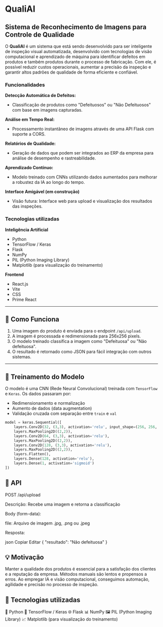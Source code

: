 # QualiAI
## Sistema de Reconhecimento de Imagens para Controle de Qualidade

O **QualiAI** é um sistema que está sendo desenvolvido para ser inteligente de inspeção visual automatizada, desenvolvido com tecnologias de visão computacional e aprendizado de máquina para identificar defeitos em produtos e também produtos durante o processo de fabricação. Com ele, é possível reduzir custos operacionais, aumentar a precisão da inspeção e garantir altos padrões de qualidade de forma eficiente e confiável.

### Funcionalidades

**Detecção Automática de Defeitos:**  
- Classificação de produtos como "Defeituosos" ou "Não Defeituosos" com base em imagens capturadas.

**Análise em Tempo Real:**  
- Processamento instantâneo de imagens através de uma API Flask com suporte a CORS.

**Relatórios de Qualidade:**  
- Geração de dados que podem ser integrados ao ERP da empresa para análise de desempenho e rastreabilidade.

**Aprendizado Contínuo:**  
- Modelo treinado com CNNs utilizando dados aumentados para melhorar a robustez da IA ao longo do tempo.

**Interface Amigável (em construção)**  
- Visão futura: Interface web para upload e visualização dos resultados das inspeções.

### Tecnologias utilizadas

**Inteligência Artificial**

- Python
- TensorFlow / Keras
- Flask
- NumPy
- PIL (Python Imaging Library)
- Matplotlib (para visualização do treinamento)

**Frontend**

- React.js
- Vite
- CSS
- Prime React

---

## 📸 Como Funciona

1. Uma imagem do produto é enviada para o endpoint `/api/upload`.
2. A imagem é processada e redimensionada para 256x256 pixels.
3. O modelo treinado classifica a imagem como "Defeituosa" ou "Não defeituosa".
4. O resultado é retornado como JSON para fácil integração com outros sistemas.

---

## 🧪 Treinamento do Modelo

O modelo é uma CNN (Rede Neural Convolucional) treinada com `TensorFlow` e `Keras`. Os dados passaram por:
- Redimensionamento e normalização
- Aumento de dados (data augmentation)
- Validação cruzada com separação entre `train` e `val`

```python
model = keras.Sequential([
    layers.Conv2D(32, (3,3), activation='relu', input_shape=(256, 256, 3)),
    layers.MaxPooling2D((2,2)),
    layers.Conv2D(64, (3,3), activation='relu'),
    layers.MaxPooling2D((2,2)),
    layers.Conv2D(128, (3,3), activation='relu'),
    layers.MaxPooling2D((2,2)),
    layers.Flatten(),
    layers.Dense(128, activation='relu'),
    layers.Dense(1, activation='sigmoid')
])
```

## 📡 API

POST /api/upload

Descrição: Recebe uma imagem e retorna a classificação

Body (form-data):

file: Arquivo de imagem .jpg, .png ou .jpeg

Resposta:

json
Copiar
Editar
{
  "resultado": "Não defeituosa"
}

## 💡 Motivação
Manter a qualidade dos produtos é essencial para a satisfação dos clientes e a reputação da empresa. Métodos manuais são lentos e propensos a erros. Ao empregar IA e visão computacional, conseguimos automação, agilidade e precisão no processo de inspeção.

## 🧠 Tecnologias utilizadas
🐍 Python
🤖 TensorFlow / Keras
🌐 Flask
📊 NumPy
🖼️ PIL (Python Imaging Library)
📈 Matplotlib (para visualização do treinamento)
